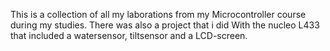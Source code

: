 This is a collection of all my laborations from my Microcontroller course during my studies.
There was also a project that i did With the nucleo L433 that included a watersensor, tiltsensor and a LCD-screen.
